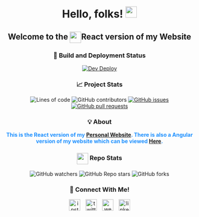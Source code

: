 
# <div align="center"> Hello, folks! <img src="https://raw.githubusercontent.com/MartinHeinz/MartinHeinz/master/wave.gif" width="30px"> </div>

## <div align="center">Welcome to the  <img src="https://upload.wikimedia.org/wikipedia/commons/thumb/a/a7/React-icon.svg/1280px-React-icon.svg.png" height="30px" align="center">React version of my Website </div>

<div align="center">

### 🚀 Build and Deployment Status
[![Dev Deploy](https://github.com/RafaelZasas/RafaelZasas-React/actions/workflows/dev-deploy.yml/badge.svg)](https://github.com/RafaelZasas/RafaelZasas-React/actions/workflows/dev-deploy.yml)

### 📈 Project Stats
![Lines of code](https://img.shields.io/tokei/lines/github/RafaelZasas/RafaelZasas-React?style=for-the-badge)
![GitHub contributors](https://img.shields.io/github/contributors/RafaelZasas/RafaelZasas-React?style=for-the-badge)
[![GitHub issues](https://img.shields.io/github/issues/RafaelZasas/RafaelZasas-React?style=for-the-badge)](https://github.com/RafaelZasas/RafaelZasas-React/issues)
[![GitHub pull requests](https://img.shields.io/github/issues-pr/RafaelZasas/RafaelZasas-React?style=for-the-badge)](https://github.com/RafaelZasas/RafaelZasas-React/pulls)

### 💡 About

<p style="font-weight: bold; color: dodgerblue">This is the React version of my <a href="https://rafaelzasas.com">Personal Website</a>.
There is also a Angular version of my website 
which can be viewed <a href="https://rafaelzasas.com">Here</a>.</p>

### <img src="https://github.githubassets.com/images/modules/logos_page/GitHub-Mark.png"  height="30px" align="center" > Repo  Stats
![GitHub watchers](https://img.shields.io/github/watchers/RafaelZasas/RafaelZasas-React?style=social)
![GitHub Repo stars](https://img.shields.io/github/stars/rafaelzasas/RafaelZasas-React?style=social)
![GitHub forks](https://img.shields.io/github/forks/rafaelzasas/RafaelZasas-React?style=social)


### 🍻 Connect With Me!
<a href='https://instagram.com/rafaelzasas' style="margin-right: 10px"><img src="https://image.flaticon.com/icons/png/512/2111/2111463.png" height="30px" alt="instagram"></a>
<a href='https://twitter.com/rafaelzasas' style="margin-right: 10px"><img src="https://image.flaticon.com/icons/png/512/733/733579.png" height="30px" alt="twitter"></a>
<a href='https://rafaelzasas.com' style="margin-right: 10px"><img src="https://image.flaticon.com/icons/png/512/977/977597.png" height="30px" alt="website"></a>
<a href='https://linkedin.com/in/rafael-zasas'><img src="https://image.flaticon.com/icons/png/512/174/174857.png" height="30px" alt="linkedin"></a>


</div>
